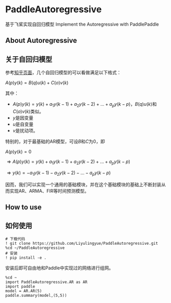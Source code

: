 # PaddleAutoregressive

基于飞桨实现自回归模型
Implement the Autoregressive with PaddlePaddle

## About Autoregressive
## 关于自回归模型

参考[知乎页面](https://zhuanlan.zhihu.com/p/406360992)，几个自回归模型的可以看做满足以下格式：

$A(p)y(k) = B(q)u(k) + C(o)v(k)$

其中：
- $A(p)y(k) = y(k) + a_1y(k-1) + a_2y(k-2) + ... + a_py(k-p)$，$B(q)u(k)$和$C(o)v(k)$类似。
- $y$是因变量
- $u$是自变量
- $v$是扰动项。

特别的，对于最基础的AR模型，可设$B$和$C$为0，即

$A(p)y(k) = 0$

$\Rightarrow A(p)y(k) = y(k) + a_1y(k-1) + a_2y(k-2) + ... + a_py(k-p)$

$\Rightarrow y(k) = -a_1y(k-1) - a_2y(k-2) - ... - a_py(k-p)$

因而，我们可以实现一个通用的基础模块，并在这个基础模块的基础上不断封装从而实现AR、ARMA、FIR等时间预测模型。

## How to use
## 如何使用

```commandline
# 下载代码
! git clone https://github.com/Liyulingyue/PaddleAutoregressive.git
%cd ~/PaddleAutoregressive
# 安装
! pip install -e .
```

安装后即可自由地和Paddle中实现过的网络进行组网。

```commandline
%cd ~
import PaddleAutoregressive.AR as AR
import paddle
model = AR.AR(5)
paddle.summary(model,(5,5))
```
